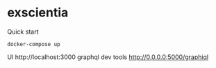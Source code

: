 # exscientia

Quick start

```
docker-compose up
```

UI http://localhost:3000
graphql dev tools http://0.0.0.0:5000/graphiql
